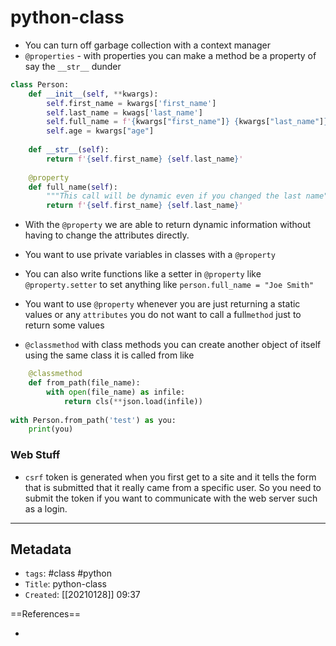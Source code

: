 # python-class
- You can turn off garbage collection with a context manager
- `@properties` - with properties you can make a method be a property of say the `__str__` dunder

```python
class Person:
	def __init__(self, **kwargs):
		self.first_name = kwargs['first_name']	
		self.last_name = kwags['last_name']
		self.full_name = f'{kwargs["first_name"]} {kwargs["last_name"]}'
		self.age = kwargs["age"]
		
	def __str__(self):
		return f'{self.first_name} {self.last_name}'
	
	@property
	def full_name(self):
		"""This call will be dynamic even if you changed the last name"""
		return f'{self.first_name} {self.last_name}'
```

- With the `@property` we are able to return dynamic information without having to change the attributes directly. 
- You want to use private variables in classes with a `@property`
- You can also write functions like a setter in `@property` like `@property.setter` to set anything like `person.full_name = "Joe Smith"`
- You want to use `@property` whenever you are just returning a static values or any `attributes` you do not want to call a full`method` just to return some values 

- `@classmethod` with class methods you can create another object of itself using the same class it is called from like 
```python
	@classmethod
	def from_path(file_name):
		with open(file_name) as infile:
			return cls(**json.load(infile))
			
with Person.from_path('test') as you:
	print(you)
```



### Web Stuff
 - `csrf` token is generated when you first get to a site and it tells the form that is submitted that it really came from a specific user. So you need to submit the token if you want to communicate with the web server such as a login. 










---
## Metadata
- `tags`: #class #python
- `Title`: python-class
- `Created`: [[20210128]] 09:37

==References==
- []()